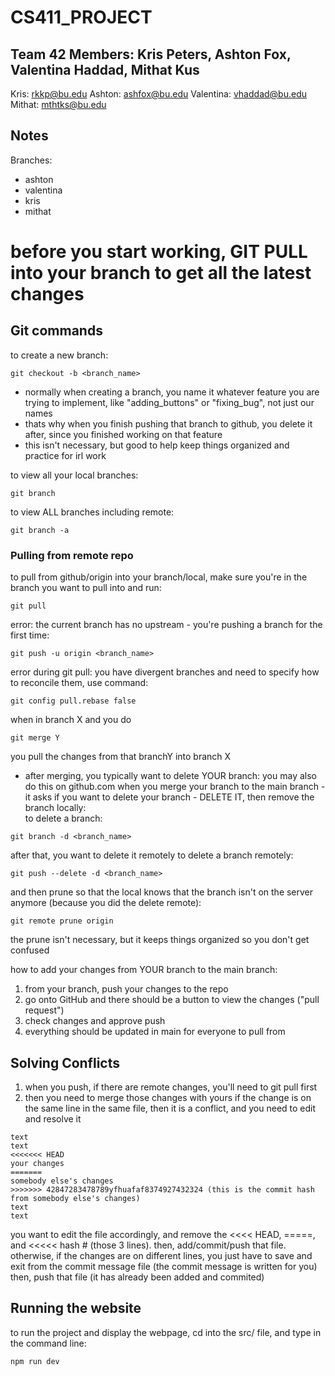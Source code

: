 # CS411_PROJECT

## Team 42 Members: Kris Peters, Ashton Fox, Valentina Haddad, Mithat Kus
Kris: rkkp@bu.edu
Ashton: ashfox@bu.edu
Valentina: vhaddad@bu.edu
Mithat: mthtks@bu.edu

## Notes

Branches: 
* ashton
* valentina
* kris
* mithat

# before you start working, GIT PULL into your branch to get all the latest changes

## Git commands
to create a new branch:
```
git checkout -b <branch_name>
```
* normally when creating a branch, you name it whatever feature you are trying to implement, like "adding_buttons" or "fixing_bug", not just our names
* thats why when you finish pushing that branch to github, you delete it after, since you finished working on that feature
* this isn't necessary, but good to help keep things organized and practice for irl work  

to view all your local branches:
```
git branch
```
to view ALL branches including remote:
```
git branch -a
```
### Pulling from remote repo
to pull from github/origin into your branch/local, make sure you're in the branch you want to pull into and run:
```
git pull
```
error: the current branch has no upstream - you're pushing a branch for the first time:
```
git push -u origin <branch_name>
```
error during git pull: you have divergent branches and need to specify how to reconcile them, use command:
```
git config pull.rebase false
```
when in branch X and you do
```
git merge Y
```
you pull the changes from that branchY into branch X
* after merging, you typically want to delete YOUR branch:
you may also do this on github.com when you merge your branch to the main branch - it asks if you want to delete your branch - DELETE IT, then remove the branch locally:  
to delete a branch:
```
git branch -d <branch_name>
```
after that, you want to delete it remotely
to delete a branch remotely:
```
git push --delete -d <branch_name>
```
and then prune so that the local knows that the branch isn't on the server anymore (because you did the delete remote):
```
git remote prune origin
```
the prune isn't necessary, but it keeps things organized so you don't get confused  

how to add your changes from YOUR branch to the main branch:
1. from your branch, push your changes to the repo
2. go onto GitHub and there should be a button to view the changes ("pull request")
3. check changes and approve push
4. everything should be updated in main for everyone to pull from

## Solving Conflicts
1. when you push, if there are remote changes, you'll need to git pull first
2. then you need to merge those changes with yours
if the change is on the same line in the same file, then it is a conflict, and you need to edit and resolve it
```
text
text
<<<<<<< HEAD
your changes
=======
somebody else's changes
>>>>>>> 42847283478789yfhuafaf8374927432324 (this is the commit hash from somebody else's changes)
text
text
```
you want to edit the file accordingly, and remove the <<<< HEAD, =====, and <<<<< hash # (those 3 lines). then, add/commit/push that file. 
otherwise, if the changes are on different lines, you just have to save and exit from the commit message file (the commit message is written for you) then, push that file (it has already been added and commited)

## Running the website

to run the project and display the webpage, cd into the src/ file, and type in the command line:
```
npm run dev
```
